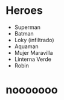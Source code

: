 # Heroes

* Superman
* Batman
* Loky (infiltrado)
* Aquaman
* Mujer Maravilla
* Linterna Verde
* Robin

# nooooooo

